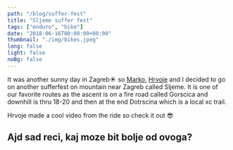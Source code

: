 ```yaml
---
path: "/blog/suffer-fest"
title: "Sljeme suffer fest"
tags: ["enduro", "bike"]
date: "2018-06-16T00:00:00+00:00"
thumbnail: "./img/bikes.jpeg"
long: false
light: false
noBg: false
---
```


It was another sunny day in Zagreb☀️ so [Marko](http://markohrastovec.com), [Hrvoje](http://www.hrvojemihajlic.com/) and I decided to go on another sufferfest on mountain near Zagreb called Sljeme. It is one of our favorite routes as the ascent is on a fire road called Gorscica and downhill is thru 18-20 and then at the end Dotrscina which is a local xc trail. 

Hrvoje made a cool video from the ride so check it out 😎

<youtube url="https://www.youtube.com/embed/YTDNIc3HEWM"></youtube>
## Ajd sad reci, kaj moze bit bolje od ovoga?
<strava url="https://www.strava.com/activities/1597014948/embed/59b7ae50bc306e39139bcacdbe3cb9ce92e62e14"></strava>



